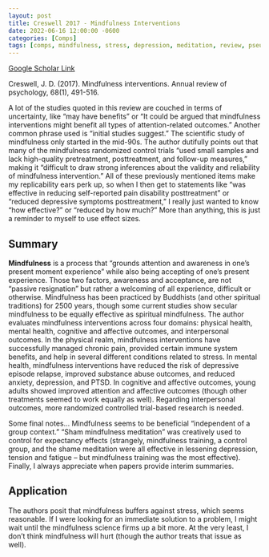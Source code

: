 ```yaml
---
layout: post
title: Creswell 2017 - Mindfulness Interventions
date: 2022-06-16 12:00:00 -0600
categories: [Comps]
tags: [comps, mindfulness, stress, depression, meditation, review, pseudoscience]
---
```

[Google Scholar Link](https://scholar.google.com/scholar?hl=en&as_sdt=0%2C45&q=mindfulness+interventions&btnG=)

Creswell, J. D. (2017). Mindfulness interventions. Annual review of psychology, 68(1), 491-516.

A lot of the studies quoted in this review are couched in terms of uncertainty, like “may have benefits” or “It could be argued that mindfulness interventions might benefit all types of attention-related outcomes.”  Another common phrase used is “initial studies suggest.”  The scientific study of mindfulness only started in the mid-90s.  The author dutifully points out that many of the mindfulness randomized control trials “used small samples and lack high-quality pretreatment, posttreatment, and follow-up measures,” making it “difficult to draw strong inferences about the validity and reliability of mindfulness intervention.”  All of these previously mentioned items make my replicability ears perk up, so when I then get to statements like “was effective in reducing self-reported pain disability posttreatment” or “reduced depressive symptoms posttreatment,” I really just wanted to know “how effective?” or “reduced by how much?”  More than anything, this is just a reminder to myself to use effect sizes.

## Summary
**Mindfulness** is a process that “grounds attention and awareness in one’s present moment experience” while also being accepting of one’s present experience.  Those two factors, awareness and acceptance, are not “passive resignation” but rather a welcoming of all experience, difficult or otherwise.  Mindfulness has been practiced by Buddhists (and other spiritual traditions) for 2500 years, though some current studies show secular mindfulness to be equally effective as spiritual mindfulness.  The author evaluates mindfulness interventions across four domains: physical health, mental health, cognitive and affective outcomes, and interpersonal outcomes.  In the physical realm, mindfulness interventions have successfully managed chronic pain, provided certain immune system benefits, and help in several different conditions related to stress.  In mental health, mindfulness interventions have reduced the risk of depressive episode relapse, improved substance abuse outcomes, and reduced anxiety, depression, and PTSD.  In cognitive and affective outcomes, young adults showed improved attention and affective outcomes (though other treatments seemed to work equally as well).  Regarding interpersonal outcomes, more randomized controlled trial-based research is needed.

Some final notes… Mindfulness seems to be beneficial “independent of a group context.”  “Sham mindfulness meditation” was creatively used to control for expectancy effects (strangely,  mindfulness training, a control group, and the shame meditation were all effective in lessening depression, tension and fatigue – but mindfulness training was the most effective).  Finally, I always appreciate when papers provide interim summaries.  

## Application
The authors posit that mindfulness buffers against stress, which seems reasonable.  If I were looking for an immediate solution to a problem, I might wait until the mindfulness science firms up a bit more.  At the very least, I don’t think mindfulness will hurt (though the author treats that issue as well).